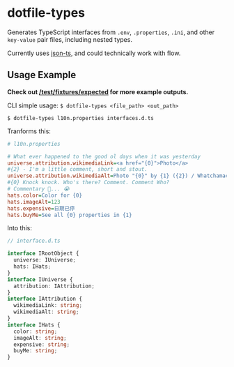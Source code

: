 # dotfile-types

Generates TypeScript interfaces from `.env`, `.properties`, `.ini`, and other `key-value` pair files,
including nested types.

Currently uses [json-ts](https://github.com/shakyshane/json-ts), and could technically work with flow.

## Usage Example

**Check out [/test/fixtures/expected](https://github.com/sirMerr/dotfile-types/tree/master/test/fixtures/expected) for more example outputs.**

CLI simple usage: `$ dotfile-types <file_path> <out_path>`

```
$ dotfile-types l10n.properties interfaces.d.ts
```

Tranforms this:

```ini
# l10n.properties

# What ever happened to the good ol days when it was yesterday
universe.attribution.wikimediaLink=<a href="{0}">Photo</a>
#{2} - I'm a little comment, short and stout.
universe.attribution.wikimediaAlt=Photo "{0}" by {1} ({2}) / Whatchamacalit
#{0} Knock knock. Who's there? Comment. Comment Who?
# Commentary 🥁... 😭
hats.color=Color for {0}
hats.imageAlt=123
hats.expensive=日期已停
hats.buyMe=See all {0} properties in {1}
```

Into this:

```ts
// interface.d.ts

interface IRootObject {
  universe: IUniverse;
  hats: IHats;
}
interface IUniverse {
  attribution: IAttribution;
}
interface IAttribution {
  wikimediaLink: string;
  wikimediaAlt: string;
}
interface IHats {
  color: string;
  imageAlt: string;
  expensive: string;
  buyMe: string;
}
```
